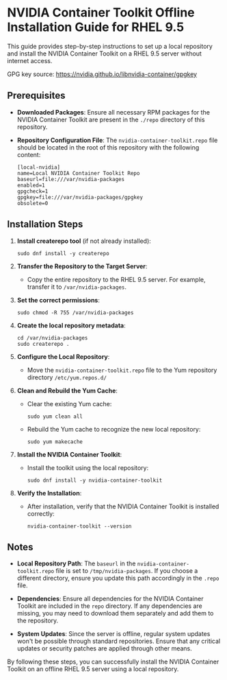 # NVIDIA Container Toolkit Offline Installation Guide for RHEL 9.5

This guide provides step-by-step instructions to set up a local repository and install the NVIDIA Container Toolkit on a RHEL 9.5 server without internet access.

GPG key source: https://nvidia.github.io/libnvidia-container/gpgkey

## Prerequisites

- **Downloaded Packages**: Ensure all necessary RPM packages for the NVIDIA Container Toolkit are present in the `./repo` directory of this repository.
  
- **Repository Configuration File**: The `nvidia-container-toolkit.repo` file should be located in the root of this repository with the following content:

  ```
  [local-nvidia]
  name=Local NVIDIA Container Toolkit Repo
  baseurl=file:///var/nvidia-packages
  enabled=1
  gpgcheck=1
  gpgkey=file:///var/nvidia-packages/gpgkey
  obsolete=0
  ```

## Installation Steps

1. **Install createrepo tool** (if not already installed):
   ```
   sudo dnf install -y createrepo
   ```

2. **Transfer the Repository to the Target Server**:
   - Copy the entire repository to the RHEL 9.5 server. For example, transfer it to `/var/nvidia-packages`.

3. **Set the correct permissions**:
     ```
     sudo chmod -R 755 /var/nvidia-packages
     ```

4. **Create the local repository metadata**:
     ```
     cd /var/nvidia-packages
     sudo createrepo .
     ```

5. **Configure the Local Repository**:
   - Move the `nvidia-container-toolkit.repo` file to the Yum repository directory `/etc/yum.repos.d/`

6. **Clean and Rebuild the Yum Cache**:
   - Clear the existing Yum cache:
     ```
     sudo yum clean all
     ```
   - Rebuild the Yum cache to recognize the new local repository:
     ```
     sudo yum makecache
     ```

7. **Install the NVIDIA Container Toolkit**:
   - Install the toolkit using the local repository:
     ```
     sudo dnf install -y nvidia-container-toolkit
     ```

8. **Verify the Installation**:
   - After installation, verify that the NVIDIA Container Toolkit is installed correctly:
     ```
     nvidia-container-toolkit --version
     ```

## Notes

- **Local Repository Path**: The `baseurl` in the `nvidia-container-toolkit.repo` file is set to `/tmp/nvidia-packages`. If you choose a different directory, ensure you update this path accordingly in the `.repo` file.
  
- **Dependencies**: Ensure all dependencies for the NVIDIA Container Toolkit are included in the `repo` directory. If any dependencies are missing, you may need to download them separately and add them to the repository.
  
- **System Updates**: Since the server is offline, regular system updates won't be possible through standard repositories. Ensure that any critical updates or security patches are applied through other means.

By following these steps, you can successfully install the NVIDIA Container Toolkit on an offline RHEL 9.5 server using a local repository.
